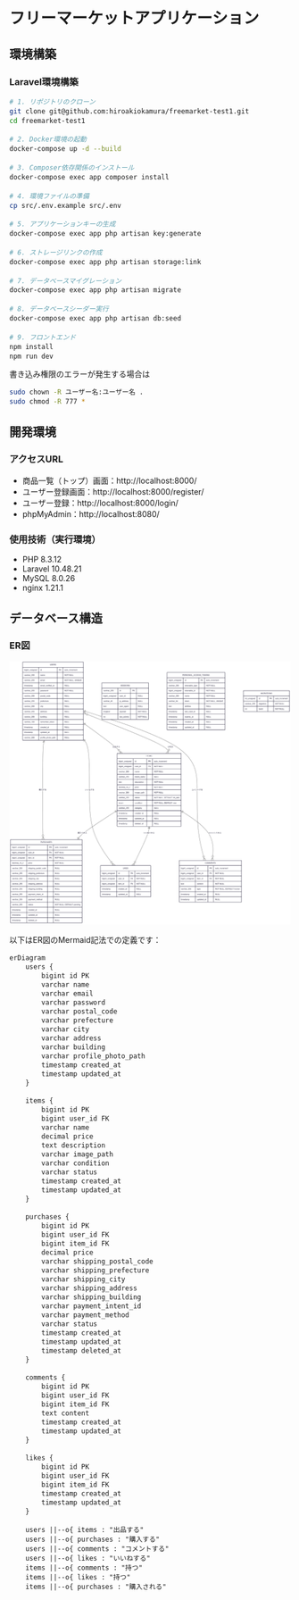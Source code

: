 # フリーマーケットアプリケーション

## 環境構築

### Laravel環境構築
```bash
# 1. リポジトリのクローン
git clone git@github.com:hiroakiokamura/freemarket-test1.git
cd freemarket-test1

# 2. Docker環境の起動
docker-compose up -d --build

# 3. Composer依存関係のインストール
docker-compose exec app composer install

# 4. 環境ファイルの準備
cp src/.env.example src/.env

# 5. アプリケーションキーの生成
docker-compose exec app php artisan key:generate

# 6. ストレージリンクの作成
docker-compose exec app php artisan storage:link

# 7. データベースマイグレーション
docker-compose exec app php artisan migrate

# 8. データベースシーダー実行
docker-compose exec app php artisan db:seed

# 9. フロントエンド
npm install
npm run dev
```

書き込み権限のエラーが発生する場合は
```bash
sudo chown -R ユーザー名:ユーザー名 .
sudo chmod -R 777 *
```

## 開発環境

### アクセスURL
- 商品一覧（トップ）画面：http://localhost:8000/
- ユーザー登録画面：http://localhost:8000/register/
- ユーザー登録：http://localhost:8000/login/
- phpMyAdmin：http://localhost:8080/

### 使用技術（実行環境）
- PHP 8.3.12
- Laravel 10.48.21
- MySQL 8.0.26
- nginx 1.21.1

## データベース構造

### ER図
![ER図](src/storage/app/public/images/docs/er-diagram.png)

以下はER図のMermaid記法での定義です：

```mermaid
erDiagram
    users {
        bigint id PK
        varchar name
        varchar email
        varchar password
        varchar postal_code
        varchar prefecture
        varchar city
        varchar address
        varchar building
        varchar profile_photo_path
        timestamp created_at
        timestamp updated_at
    }

    items {
        bigint id PK
        bigint user_id FK
        varchar name
        decimal price
        text description
        varchar image_path
        varchar condition
        varchar status
        timestamp created_at
        timestamp updated_at
    }

    purchases {
        bigint id PK
        bigint user_id FK
        bigint item_id FK
        decimal price
        varchar shipping_postal_code
        varchar shipping_prefecture
        varchar shipping_city
        varchar shipping_address
        varchar shipping_building
        varchar payment_intent_id
        varchar payment_method
        varchar status
        timestamp created_at
        timestamp updated_at
        timestamp deleted_at
    }

    comments {
        bigint id PK
        bigint user_id FK
        bigint item_id FK
        text content
        timestamp created_at
        timestamp updated_at
    }

    likes {
        bigint id PK
        bigint user_id FK
        bigint item_id FK
        timestamp created_at
        timestamp updated_at
    }

    users ||--o{ items : "出品する"
    users ||--o{ purchases : "購入する"
    users ||--o{ comments : "コメントする"
    users ||--o{ likes : "いいねする"
    items ||--o{ comments : "持つ"
    items ||--o{ likes : "持つ"
    items ||--o{ purchases : "購入される"
```
